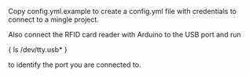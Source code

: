 Copy config.yml.example to create a config.yml file with credentials to connect to a mingle project.

Also connect the RFID card reader with Arduino to the USB port and run

{ ls /dev/tty.usb* } 

to identify the port you are connected to.